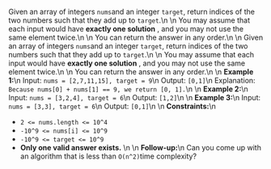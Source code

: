 Given an array of integers `nums`and an integer `target`, return indices of the two numbers such that they add up to `target`.\\n
\\n
You may assume that each input would have **exactly one solution** , and you may not use the same element twice.\\n
\\n
You can return the answer in any order.\\n
\\n
Given an array of integers `nums`and an integer `target`, return indices of the two numbers such that they add up to `target`.\\n
\\n
You may assume that each input would have **exactly one solution** , and you may not use the same element twice.\\n
\\n
You can return the answer in any order.\\n
\\n
**Example 1:**\\n
Input: `nums = [2,7,11,15], target = 9`\\n
Output: `[0,1]`\\n
Explanation: `Because nums[0] + nums[1] == 9, we return [0, 1].`\\n
\\n
**Example 2:**\\n
Input: `nums = [3,2,4], target = 6`\\n
Output: `[1,2]`\\n
\\n
**Example 3:**\\n
Input: `nums = [3,3], target = 6`\\n
Output: `[0,1]`\\n
\\n
**Constraints:**\n
- `2 <= nums.length <= 10^4`  
- `-10^9 <= nums[i] <= 10^9`  
- `-10^9 <= target <= 10^9`  
- **Only one valid answer exists.**
\\n
\\n
**Follow-up:**\\n
Can you come up with an algorithm that is less than `O(n^2)`time complexity?